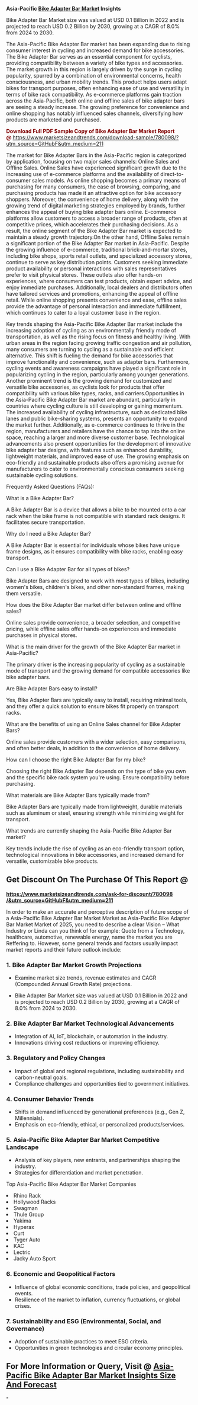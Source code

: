 <p><strong>Asia-Pacific&nbsp;<a href=""https://www.marketsizeandtrends.com/download-sample/780098/&amp;utm_source=GitHubF&amp;utm_medium=211"">Bike Adapter Bar Market</a> Insights</strong></p><p>Bike Adapter Bar Market size was valued at USD 0.1 Billion in 2022 and is projected to reach USD 0.2 Billion by 2030, growing at a CAGR of 8.0% from 2024 to 2030.</p><p><p>The Asia-Pacific Bike Adapter Bar market has been expanding due to rising consumer interest in cycling and increased demand for bike accessories. The Bike Adapter Bar serves as an essential component for cyclists, providing compatibility between a variety of bike types and accessories. The market growth in this region is largely driven by the surge in cycling popularity, spurred by a combination of environmental concerns, health consciousness, and urban mobility trends. This product helps users adapt bikes for transport purposes, often enhancing ease of use and versatility in terms of bike rack compatibility. As e-commerce platforms gain traction across the Asia-Pacific, both online and offline sales of bike adapter bars are seeing a steady increase. The growing preference for convenience and online shopping has notably influenced sales channels, diversifying how products are marketed and purchased. <p><strong><span style="color: #800000;">Download Full PDF Sample Copy of Bike Adapter Bar Market Report @</span>&nbsp;</strong><a href="https://www.marketsizeandtrends.com/download-sample/780098/?utm_source=GitHubF&amp;utm_medium=211" target="_blank">https://www.marketsizeandtrends.com/download-sample/780098/?utm_source=GitHubF&amp;utm_medium=211</a></p></p><p>The market for Bike Adapter Bars in the Asia-Pacific region is categorized by application, focusing on two major sales channels: Online Sales and Offline Sales. Online Sales have experienced significant growth due to the increasing use of e-commerce platforms and the availability of direct-to-consumer sales models. As online shopping becomes a primary means of purchasing for many consumers, the ease of browsing, comparing, and purchasing products has made it an attractive option for bike accessory shoppers. Moreover, the convenience of home delivery, along with the growing trend of digital marketing strategies employed by brands, further enhances the appeal of buying bike adapter bars online. E-commerce platforms allow customers to access a broader range of products, often at competitive prices, which accelerates their purchasing decisions. As a result, the online segment of the Bike Adapter Bar market is expected to maintain a steady growth trajectory.On the other hand, Offline Sales remain a significant portion of the Bike Adapter Bar market in Asia-Pacific. Despite the growing influence of e-commerce, traditional brick-and-mortar stores, including bike shops, sports retail outlets, and specialized accessory stores, continue to serve as key distribution points. Customers seeking immediate product availability or personal interactions with sales representatives prefer to visit physical stores. These outlets also offer hands-on experiences, where consumers can test products, obtain expert advice, and enjoy immediate purchases. Additionally, local dealers and distributors often have tailored services and promotions, enhancing the appeal of offline retail. While online shopping presents convenience and ease, offline sales provide the advantage of personal interaction and immediate fulfillment, which continues to cater to a loyal customer base in the region.</p><p>Key trends shaping the Asia-Pacific Bike Adapter Bar market include the increasing adoption of cycling as an environmentally friendly mode of transportation, as well as the rising focus on fitness and healthy living. With urban areas in the region facing growing traffic congestion and air pollution, many consumers are turning to cycling as a sustainable and efficient alternative. This shift is fueling the demand for bike accessories that improve functionality and convenience, such as adapter bars. Furthermore, cycling events and awareness campaigns have played a significant role in popularizing cycling in the region, particularly among younger generations. Another prominent trend is the growing demand for customized and versatile bike accessories, as cyclists look for products that offer compatibility with various bike types, racks, and carriers.Opportunities in the Asia-Pacific Bike Adapter Bar market are abundant, particularly in countries where cycling culture is still developing or gaining momentum. The increased availability of cycling infrastructure, such as dedicated bike lanes and public bike-sharing systems, presents an opportunity to expand the market further. Additionally, as e-commerce continues to thrive in the region, manufacturers and retailers have the chance to tap into the online space, reaching a larger and more diverse customer base. Technological advancements also present opportunities for the development of innovative bike adapter bar designs, with features such as enhanced durability, lightweight materials, and improved ease of use. The growing emphasis on eco-friendly and sustainable products also offers a promising avenue for manufacturers to cater to environmentally conscious consumers seeking sustainable cycling solutions.</p><p>Frequently Asked Questions (FAQs):</p><p>What is a Bike Adapter Bar?</p><p>A Bike Adapter Bar is a device that allows a bike to be mounted onto a car rack when the bike frame is not compatible with standard rack designs. It facilitates secure transportation.</p><p>Why do I need a Bike Adapter Bar?</p><p>A Bike Adapter Bar is essential for individuals whose bikes have unique frame designs, as it ensures compatibility with bike racks, enabling easy transport.</p><p>Can I use a Bike Adapter Bar for all types of bikes?</p><p>Bike Adapter Bars are designed to work with most types of bikes, including women's bikes, children's bikes, and other non-standard frames, making them versatile.</p><p>How does the Bike Adapter Bar market differ between online and offline sales?</p><p>Online sales provide convenience, a broader selection, and competitive pricing, while offline sales offer hands-on experiences and immediate purchases in physical stores.</p><p>What is the main driver for the growth of the Bike Adapter Bar market in Asia-Pacific?</p><p>The primary driver is the increasing popularity of cycling as a sustainable mode of transport and the growing demand for compatible accessories like bike adapter bars.</p><p>Are Bike Adapter Bars easy to install?</p><p>Yes, Bike Adapter Bars are typically easy to install, requiring minimal tools, and they offer a quick solution to ensure bikes fit properly on transport racks.</p><p>What are the benefits of using an Online Sales channel for Bike Adapter Bars?</p><p>Online sales provide customers with a wider selection, easy comparisons, and often better deals, in addition to the convenience of home delivery.</p><p>How can I choose the right Bike Adapter Bar for my bike?</p><p>Choosing the right Bike Adapter Bar depends on the type of bike you own and the specific bike rack system you're using. Ensure compatibility before purchasing.</p><p>What materials are Bike Adapter Bars typically made from?</p><p>Bike Adapter Bars are typically made from lightweight, durable materials such as aluminum or steel, ensuring strength while minimizing weight for transport.</p><p>What trends are currently shaping the Asia-Pacific Bike Adapter Bar market?</p><p>Key trends include the rise of cycling as an eco-friendly transport option, technological innovations in bike accessories, and increased demand for versatile, customizable bike products.</p></p><h2><strong>Get Discount On The Purchase Of This Report @&nbsp;</strong></h2><p><strong><a href=""https://www.marketsizeandtrends.com/ask-for-discount/780098/&amp;utm_source=GitHubF&amp;utm_medium=211"" target=""_blank"">https://www.marketsizeandtrends.com/ask-for-discount/780098<br />/&amp;utm_source=GitHubF&amp;utm_medium=211</a></strong></p><p>In order to make an accurate and perceptive description of future scope of a Asia-Pacific&nbsp;Bike Adapter Bar Market Market as Asia-Pacific&nbsp;Bike Adapter Bar Market Market of 2025, you need to describe a clear Vision &ndash; What Industry or Linda can you think of for example: Quote from a Technology, healthcare, automotive, renewable energy, name the market you are Reffering to. However, some general trends and factors usually impact market reports and their future outlook include:</p><h3>1.&nbsp;<strong>Bike Adapter Bar Market Growth Projections</strong></h3><ul><li>Examine market size trends, revenue estimates and CAGR (Compounded Annual Growth Rate) projections.</li><li><p>Bike Adapter Bar Market size was valued at USD 0.1 Billion in 2022 and is projected to reach USD 0.2 Billion by 2030, growing at a CAGR of 8.0% from 2024 to 2030.</p></li></ul><h3>2.&nbsp;<strong>Bike Adapter Bar Market Technological Advancements</strong></h3><ul><li>Integration of AI, IoT, blockchain, or automation in the industry.</li><li>Innovations driving cost reductions or improving efficiency.</li></ul><h3>3.&nbsp;<strong>Regulatory and Policy Changes</strong></h3><ul><li>Impact of global and regional regulations, including sustainability and carbon-neutral goals.</li><li>Compliance challenges and opportunities tied to government initiatives.</li></ul><h3>4.&nbsp;<strong>Consumer Behavior Trends</strong></h3><ul><li>Shifts in demand influenced by generational preferences (e.g., Gen Z, Millennials).</li><li>Emphasis on eco-friendly, ethical, or personalized products/services.</li></ul><h3>5.&nbsp;<strong>Asia-Pacific Bike Adapter Bar Market Competitive Landscape</strong></h3><ul><li>Analysis of key players, new entrants, and partnerships shaping the industry.</li><li>Strategies for differentiation and market penetration.</li></ul><p data-pm-slice=""1 1 []"">Top Asia-Pacific Bike Adapter Bar Market Companies</p><div data-test-id=""""><p><li>Rhino Rack</li><li> Hollywood Racks</li><li> Swagman</li><li> Thule Group</li><li> Yakima</li><li> Hyperax</li><li> Curt</li><li> Tyger Auto</li><li> KAC</li><li> Lectric</li><li> Jacky Auto Sport</li></p></div><h3>6.&nbsp;<strong>Economic and Geopolitical Factors</strong></h3><ul><li>Influence of global economic conditions, trade policies, and geopolitical events.</li><li>Resilience of the market to inflation, currency fluctuations, or global crises.</li></ul><h3>7.&nbsp;<strong>Sustainability and ESG (Environmental, Social, and Governance)</strong></h3><ul><li>Adoption of sustainable practices to meet ESG criteria.</li><li>Opportunities in green technologies and circular economy principles.</li></ul><h2><strong>For More Information or Query, Visit @&nbsp;</strong><a href=""https://www.verifiedmarketreports.com/product/bike-adapter-bar-market/"" target=""_blank"">Asia-Pacific Bike Adapter Bar Market Insights Size And Forecast</a></h2>"
